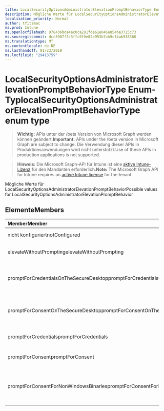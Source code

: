 ```yaml
---
title: LocalSecurityOptionsAdministratorElevationPromptBehaviorType Enum-Typ
description: Mögliche Werte für LocalSecurityOptionsAdministratorElevationPromptBehavior
localization_priority: Normal
author: tfitzmac
ms.prod: Intune
ms.openlocfilehash: 978436bca4ac0ca281fde61e046e854ba3725c73
ms.sourcegitcommit: dcc5907f2c3ffc0f0e82e953b7ab9cf4ab938360
ms.translationtype: MT
ms.contentlocale: de-DE
ms.lasthandoff: 01/23/2019
ms.locfileid: "29413759"
---
```

# <a name="localsecurityoptionsadministratorelevationpromptbehaviortype-enum-type"></a><span data-ttu-id="04aa8-103">LocalSecurityOptionsAdministratorElevationPromptBehaviorType Enum-Typ</span><span class="sxs-lookup"><span data-stu-id="04aa8-103">localSecurityOptionsAdministratorElevationPromptBehaviorType enum type</span></span>

> <span data-ttu-id="04aa8-104">**Wichtig:** APIs unter der /beta Version von Microsoft Graph werden können geändert.</span><span class="sxs-lookup"><span data-stu-id="04aa8-104">**Important:** APIs under the /beta version in Microsoft Graph are subject to change.</span></span> <span data-ttu-id="04aa8-105">Die Verwendung dieser APIs in Produktionsanwendungen wird nicht unterstützt.</span><span class="sxs-lookup"><span data-stu-id="04aa8-105">Use of these APIs in production applications is not supported.</span></span>

> <span data-ttu-id="04aa8-106">**Hinweis:** Die Microsoft Graph-API für Intune ist eine [aktive Intune-Lizenz](https://go.microsoft.com/fwlink/?linkid=839381) für den Mandanten erforderlich.</span><span class="sxs-lookup"><span data-stu-id="04aa8-106">**Note:** The Microsoft Graph API for Intune requires an [active Intune license](https://go.microsoft.com/fwlink/?linkid=839381) for the tenant.</span></span>

<span data-ttu-id="04aa8-107">Mögliche Werte für LocalSecurityOptionsAdministratorElevationPromptBehavior</span><span class="sxs-lookup"><span data-stu-id="04aa8-107">Possible values for LocalSecurityOptionsAdministratorElevationPromptBehavior</span></span>

## <a name="members"></a><span data-ttu-id="04aa8-108">Elemente</span><span class="sxs-lookup"><span data-stu-id="04aa8-108">Members</span></span>
|<span data-ttu-id="04aa8-109">Member</span><span class="sxs-lookup"><span data-stu-id="04aa8-109">Member</span></span>|<span data-ttu-id="04aa8-110">Wert</span><span class="sxs-lookup"><span data-stu-id="04aa8-110">Value</span></span>|<span data-ttu-id="04aa8-111">Beschreibung</span><span class="sxs-lookup"><span data-stu-id="04aa8-111">Description</span></span>|
|:---|:---|:---|
|<span data-ttu-id="04aa8-112">nicht konfiguriert</span><span class="sxs-lookup"><span data-stu-id="04aa8-112">notConfigured</span></span>|<span data-ttu-id="04aa8-113">0</span><span class="sxs-lookup"><span data-stu-id="04aa8-113">0</span></span>|<span data-ttu-id="04aa8-114">Nicht konfiguriert</span><span class="sxs-lookup"><span data-stu-id="04aa8-114">Not Configured</span></span>|
|<span data-ttu-id="04aa8-115">elevateWithoutPrompting</span><span class="sxs-lookup"><span data-stu-id="04aa8-115">elevateWithoutPrompting</span></span>|<span data-ttu-id="04aa8-116">1</span><span class="sxs-lookup"><span data-stu-id="04aa8-116">1</span></span>|<span data-ttu-id="04aa8-117">Zu erhöhen, ohne aufzufordern.</span><span class="sxs-lookup"><span data-stu-id="04aa8-117">Elevate without prompting.</span></span>|
|<span data-ttu-id="04aa8-118">promptForCredentialsOnTheSecureDesktop</span><span class="sxs-lookup"><span data-stu-id="04aa8-118">promptForCredentialsOnTheSecureDesktop</span></span>|<span data-ttu-id="04aa8-119">2</span><span class="sxs-lookup"><span data-stu-id="04aa8-119">2</span></span>|<span data-ttu-id="04aa8-120">Aufforderung zur erneuten Eingabe auf dem sicheren desktop</span><span class="sxs-lookup"><span data-stu-id="04aa8-120">Prompt for credentials on the secure desktop</span></span>|
|<span data-ttu-id="04aa8-121">promptForConsentOnTheSecureDesktop</span><span class="sxs-lookup"><span data-stu-id="04aa8-121">promptForConsentOnTheSecureDesktop</span></span>|<span data-ttu-id="04aa8-122">3</span><span class="sxs-lookup"><span data-stu-id="04aa8-122">3</span></span>|<span data-ttu-id="04aa8-123">Aufforderung zur Bestätigung auf dem sicheren desktop</span><span class="sxs-lookup"><span data-stu-id="04aa8-123">Prompt for consent on the secure desktop</span></span>|
|<span data-ttu-id="04aa8-124">promptForCredentials</span><span class="sxs-lookup"><span data-stu-id="04aa8-124">promptForCredentials</span></span>|<span data-ttu-id="04aa8-125">4</span><span class="sxs-lookup"><span data-stu-id="04aa8-125">4</span></span>|<span data-ttu-id="04aa8-126">Aufforderung zur erneuten Eingabe</span><span class="sxs-lookup"><span data-stu-id="04aa8-126">Prompt for credentials</span></span>|
|<span data-ttu-id="04aa8-127">promptForConsent</span><span class="sxs-lookup"><span data-stu-id="04aa8-127">promptForConsent</span></span>|<span data-ttu-id="04aa8-128">5</span><span class="sxs-lookup"><span data-stu-id="04aa8-128">5</span></span>|<span data-ttu-id="04aa8-129">Aufforderung zur Bestätigung</span><span class="sxs-lookup"><span data-stu-id="04aa8-129">Prompt for consent</span></span>|
|<span data-ttu-id="04aa8-130">promptForConsentForNonWindowsBinaries</span><span class="sxs-lookup"><span data-stu-id="04aa8-130">promptForConsentForNonWindowsBinaries</span></span>|<span data-ttu-id="04aa8-131">6</span><span class="sxs-lookup"><span data-stu-id="04aa8-131">6</span></span>|<span data-ttu-id="04aa8-132">Aufforderung zur Bestätigung für nicht-Windows-Binärdateien</span><span class="sxs-lookup"><span data-stu-id="04aa8-132">Prompt for consent for non-Windows binaries</span></span>|




